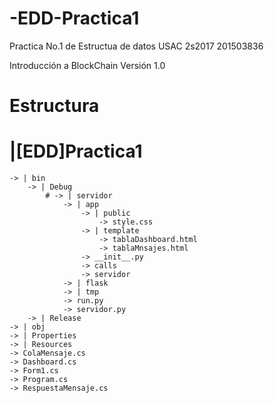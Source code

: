 # -EDD-Practica1
Practica No.1 de Estructua de datos USAC 2s2017 201503836

Introducción a BlockChain 
Versión 1.0

# Estructura

  # |[EDD]Practica1
    -> | bin
        -> | Debug
            # -> | servidor
                -> | app
                    -> | public
                        -> style.css
                    -> | template
                        -> tablaDashboard.html
                        -> tablaMnsajes.html
                    -> __init__.py
                    -> calls
                    -> servidor
                -> | flask
                -> | tmp
                -> run.py
                -> servidor.py
        -> | Release
    -> | obj
    -> | Properties
    -> | Resources
    -> ColaMensaje.cs
    -> Dashboard.cs
    -> Form1.cs
    -> Program.cs
    -> RespuestaMensaje.cs

